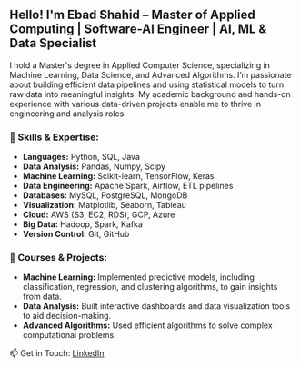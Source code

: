 ## Hello! I'm Ebad Shahid – Master of Applied Computing | Software-AI Engineer | AI, ML & Data Specialist

<!--
**ebadshahid/ebadshahid** is a ✨ _special_ ✨ repository because its `README.md` (this file) appears on your GitHub profile.

Here are some ideas to get you started:

- 🔭 I’m currently working on ...
- 🌱 I’m currently learning ...
- 👯 I’m looking to collaborate on ...
- 🤔 I’m looking for help with ...
- 💬 Ask me about ...
- 📫 How to reach me: ...
- 😄 Pronouns: ...
- ⚡ Fun fact: ...
-->

I hold a Master's degree in Applied Computer Science, specializing in Machine Learning, Data Science, and Advanced Algorithms. I’m passionate about building efficient data pipelines and using statistical models to turn raw data into meaningful insights. My academic background and hands-on experience with various data-driven projects enable me to thrive in engineering and analysis roles.


### 🔧 Skills & Expertise:
- **Languages:** Python, SQL, Java  
- **Data Analysis:** Pandas, Numpy, Scipy  
- **Machine Learning:** Scikit-learn, TensorFlow, Keras  
- **Data Engineering:** Apache Spark, Airflow, ETL pipelines  
- **Databases:** MySQL, PostgreSQL, MongoDB  
- **Visualization:** Matplotlib, Seaborn, Tableau  
- **Cloud:** AWS (S3, EC2, RDS), GCP, Azure  
- **Big Data:** Hadoop, Spark, Kafka  
- **Version Control:** Git, GitHub  


### 📘 Courses & Projects:
- **Machine Learning:** Implemented predictive models, including classification, regression, and clustering algorithms, to gain insights from data.  
- **Data Analysis:** Built interactive dashboards and data visualization tools to aid decision-making.  
- **Advanced Algorithms:** Used efficient algorithms to solve complex computational problems.  


📫 Get in Touch:
[LinkedIn](https://www.linkedin.com/in/ebadshahid)
